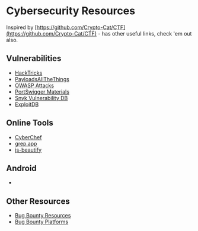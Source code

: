 # Cybersecurity Resources
Inspired by [https://github.com/Crypto-Cat/CTF](https://github.com/Crypto-Cat/CTF) - has other useful links, check 'em out also.

## Vulnerabilities
 * [HackTricks](https://book.hacktricks.xyz/welcome/readme)
 * [PayloadsAllTheThings](https://github.com/swisskyrepo/PayloadsAllTheThings)
 * [OWASP Attacks](https://owasp.org/www-community/attacks/)
 * [PortSwigger Materials](https://portswigger.net/web-security/all-materials)
 * [Snyk Vulnerability DB](https://security.snyk.io/)
 * [ExploitDB](https://www.exploit-db.com/)
 
## Online Tools
 * [CyberChef](https://gchq.github.io/CyberChef)
 * [grep.app](grep.app)
 * [js-beautify](https://beautifier.io/)

## Android
 * 

## Other Resources
 * [Bug Bounty Resources](https://www.hacker101.com/resources)
 * [Bug Bounty Platforms](https://github.com/disclose/bug-bounty-platforms)
